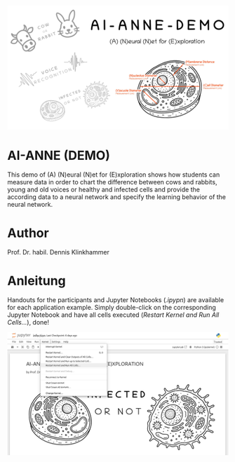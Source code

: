 ![title](images/ai-anne-demo.png)

# AI-ANNE (DEMO)
This demo of (A) (N)eural (N)et for (E)xploration shows how students can measure data in order to chart the difference between cows and rabbits, young and old voices or healthy and infected cells and provide the according data to a neural network and specify the learning behavior of the neural network.

# Author
Prof. Dr. habil. Dennis Klinkhammer

# Anleitung
Handouts for the participants and Jupyter Notebooks (*.ipypn*) are available for each application example. Simply double-click on the corresponding Jupyter Notebook and have all cells executed (*Restart Kernel and Run All Cells...*), done!

![title](images/instructions.png)
